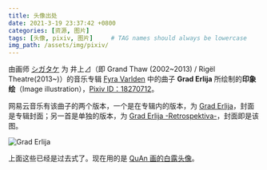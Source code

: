 ```yaml
---
title: 头像出处
date: 2021-3-19 23:37:42 +0800
categories: [资源, 图片]
tags: [头像, pixiv, 图片]     # TAG names should always be lowercase
img_path: /assets/img/pixiv/
---
```


由画师 [シガタケ](https://www.pixiv.net/users/3930) 为 井上⊿（即 Grand Thaw (2002~2013) / Rigël Theatre(2013~)）的音乐专辑 [Fyra Varlden](https://web.archive.org/web/20121213023002/http://deltacity.sakura.ne.jp:80/fyravarlden/fyravarlden.html) 中的曲子 **Grad Erlija** 所绘制的**印象绘**（Image illustration），[Pixiv ID：18270712](https://www.pixiv.net/artworks/18270712)。

网易云音乐有该曲子的两个版本，一个是在专辑内的版本，为 [Grad Erlija](https://music.163.com/song?id=28977409&userid=529366669)，封面是专辑封面；另一首是单独的版本，为 [Grad Erlija -Retrospektiva-](https://music.163.com/song?id=411500393&userid=529366669)，封面即是该图。

![Grad Erlija](18270712_p0.jpg)

上面这些已经是过去式了。现在用的是 [QuAn 画的白露头像](https://www.bilibili.com/opus/760913796714725379?spm_id_from=333.999.0.0)。
